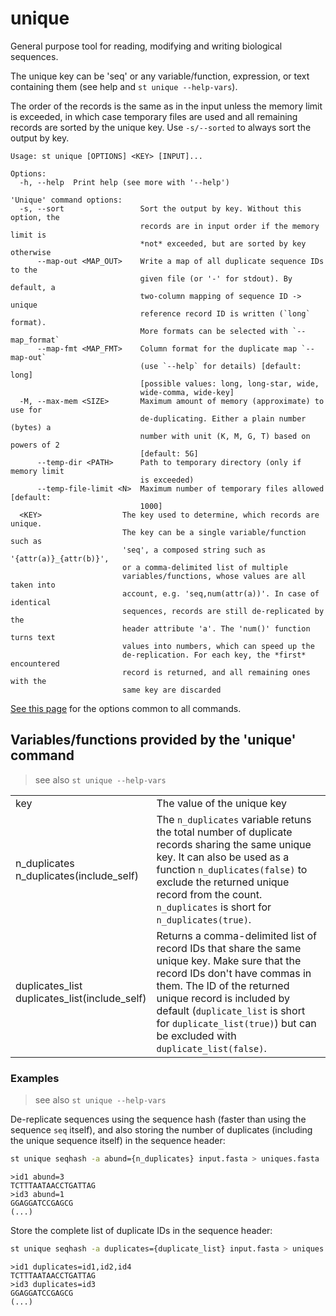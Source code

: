 # unique
General purpose tool for reading, modifying and writing biological sequences.

The unique key can be 'seq' or any variable/function, expression, or
text containing them (see <KEY> help and `st unique --help-vars`).

The order of the records is the same as in the input unless the memory limit
is exceeded, in which case temporary files are used and all remaining records
are sorted by the unique key. Use `-s/--sorted` to always sort the output
by key.


```
Usage: st unique [OPTIONS] <KEY> [INPUT]...

Options:
  -h, --help  Print help (see more with '--help')

'Unique' command options:
  -s, --sort                 Sort the output by key. Without this option, the
                             records are in input order if the memory limit is
                             *not* exceeded, but are sorted by key otherwise
      --map-out <MAP_OUT>    Write a map of all duplicate sequence IDs to the
                             given file (or '-' for stdout). By default, a
                             two-column mapping of sequence ID -> unique
                             reference record ID is written (`long` format).
                             More formats can be selected with `--map_format`
      --map-fmt <MAP_FMT>    Column format for the duplicate map `--map-out`
                             (use `--help` for details) [default: long]
                             [possible values: long, long-star, wide,
                             wide-comma, wide-key]
  -M, --max-mem <SIZE>       Maximum amount of memory (approximate) to use for
                             de-duplicating. Either a plain number (bytes) a
                             number with unit (K, M, G, T) based on powers of 2
                             [default: 5G]
      --temp-dir <PATH>      Path to temporary directory (only if memory limit
                             is exceeded)
      --temp-file-limit <N>  Maximum number of temporary files allowed [default:
                             1000]
  <KEY>                  The key used to determine, which records are unique.
                         The key can be a single variable/function such as
                         'seq', a composed string such as '{attr(a)}_{attr(b)}',
                         or a comma-delimited list of multiple
                         variables/functions, whose values are all taken into
                         account, e.g. 'seq,num(attr(a))'. In case of identical
                         sequences, records are still de-replicated by the
                         header attribute 'a'. The 'num()' function turns text
                         values into numbers, which can speed up the
                         de-replication. For each key, the *first* encountered
                         record is returned, and all remaining ones with the
                         same key are discarded
```
[See this page](opts.md) for the options common to all commands.
## Variables/functions provided by the 'unique' command
> see also `st unique --help-vars`



| | |
|-|-|
| key | The value of the unique key |
| n_duplicates<br />n_duplicates(include_self) | The `n_duplicates` variable retuns the total number of duplicate records sharing the same unique key. It can also be used as a function `n_duplicates(false)` to exclude the returned unique record from the count. `n_duplicates` is short for `n_duplicates(true)`. |
| duplicates_list<br />duplicates_list(include_self) | Returns a comma-delimited list of record IDs that share the same unique key. Make sure that the record IDs don't have commas in them. The ID of the returned unique record is included by default (`duplicate_list` is short for `duplicate_list(true)`) but can be excluded with `duplicate_list(false)`. |

### Examples
> see also `st unique --help-vars`

De-replicate sequences using the sequence hash (faster than using the sequence `seq` itself), and also storing the number of duplicates (including the unique sequence itself) in the sequence header:
```sh
st unique seqhash -a abund={n_duplicates} input.fasta > uniques.fasta
```
```
>id1 abund=3
TCTTTAATAACCTGATTAG
>id3 abund=1
GGAGGATCCGAGCG
(...)
```
Store the complete list of duplicate IDs in the sequence header:
```sh
st unique seqhash -a duplicates={duplicate_list} input.fasta > uniques.fasta
```
```
>id1 duplicates=id1,id2,id4
TCTTTAATAACCTGATTAG
>id3 duplicates=id3
GGAGGATCCGAGCG
(...)
```
